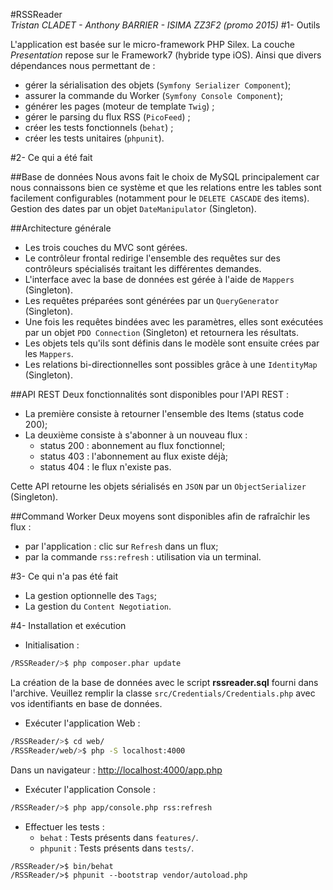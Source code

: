 #RSSReader		
*Tristan CLADET - Anthony BARRIER - ISIMA ZZ3F2 (promo 2015)*
#1- Outils

L'application est basée sur le micro-framework PHP Silex.
La couche *Presentation* repose sur le Framework7 (hybride type iOS).
Ainsi que divers dépendances nous permettant de : 
- gérer la sérialisation des objets (`Symfony Serializer Component`);
- assurer la commande du Worker (`Symfony Console Component`);
- générer les pages (moteur de template `Twig`) ;
- gérer le parsing du flux RSS (`PicoFeed`) ;
- créer les tests fonctionnels (`behat`) ;
- créer les tests unitaires (`phpunit`).

#2- Ce qui a été fait

##Base de données
Nous avons fait le choix de MySQL principalement car nous connaissons bien ce système et que les relations
entre les tables sont facilement configurables (notamment pour le `DELETE CASCADE` des items).
Gestion des dates par un objet `DateManipulator` (Singleton).

##Architecture générale
- Les trois couches du MVC sont gérées.
- Le contrôleur frontal redirige l'ensemble des requêtes sur des contrôleurs spécialisés traitant les différentes demandes.
- L'interface avec la base de données est gérée à l'aide de `Mappers` (Singleton).
- Les requêtes préparées sont générées par un `QueryGenerator` (Singleton).
- Une fois les requêtes bindées avec les paramètres, elles sont exécutées par un
  objet `PDO Connection` (Singleton) et retournera les résultats.
- Les objets tels qu'ils sont définis dans le modèle sont ensuite crées par les `Mappers`.
- Les relations bi-directionnelles sont possibles grâce à une `IdentityMap` (Singleton).

##API REST
Deux fonctionnalités sont disponibles pour l'API REST : 
* La première consiste à retourner l'ensemble des Items (status code 200);
* La deuxième consiste à s'abonner à un nouveau flux :
	* status 200 : abonnement au flux fonctionnel;
	* status 403 : l'abonnement au flux existe déjà;
	* status 404 : le flux n'existe pas.

Cette API retourne les objets sérialisés en `JSON` par un `ObjectSerializer` (Singleton).

##Command Worker
Deux moyens sont disponibles afin de rafraîchir les flux : 
* par l'application : clic sur `Refresh` dans un flux;
* par la commande `rss:refresh` : utilisation via un terminal.

#3- Ce qui n'a pas été fait
* La gestion optionnelle des `Tags`;  
* La gestion du `Content Negotiation`.

#4- Installation et exécution

* Initialisation :
```bash
/RSSReader/>$ php composer.phar update
```
La création de la base de données avec le script **rssreader.sql** fourni dans l'archive.
Veuillez remplir la classe `src/Credentials/Credentials.php` avec vos identifiants en base de données.

* Exécuter l'application Web : 
```bash
/RSSReader/>$ cd web/
/RSSReader/web/>$ php -S localhost:4000
```
Dans un navigateur : [http://localhost:4000/app.php](http://localhost:4000/app.php)

* Exécuter l'application Console :
```bash
/RSSReader/>$ php app/console.php rss:refresh
```

* Effectuer les tests :
    * `behat` : Tests présents dans `features/`.
    * `phpunit` : Tests présents dans `tests/`.
```
/RSSReader/>$ bin/behat
/RSSReader/>$ phpunit --bootstrap vendor/autoload.php
```


